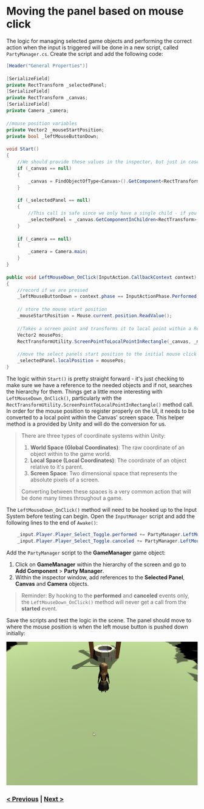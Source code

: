 # Moving the panel based on mouse click

The logic for managing selected game objects and performing the correct action when the input is triggered will be done in a new script, called `PartyManager.cs`. Create the script and add the following code:

```csharp
[Header("General Properties")]

[SerializeField] 
private RectTransform _selectedPanel;
[SerializeField]
private RectTransform _canvas;
[SerializeField]
private Camera _camera;

//mouse position variables
private Vector2 _mouseStartPosition;
private bool _leftMouseButtonDown;

void Start()
{
    //We should provide these values in the inspector, but just in case we'll traverse the hiarchy to find them
    if (_canvas == null)
    {
        _canvas = FindObjectOfType<Canvas>().GetComponent<RectTransform>();
    }

    if (_selectedPanel == null)
    {
        //This call is safe since we only have a single child - if you grow your UI beyond one child, this will need to be changed.
        _selectedPanel = _canvas.GetComponentInChildren<RectTransform>();
    }

    if (_camera == null)
    {
        _camera = Camera.main;
    }
}

public void LeftMouseDown_OnClick(InputAction.CallbackContext context)
{
    //record if we are pressed
    _leftMouseButtonDown = context.phase == InputActionPhase.Performed;

    // store the mouse start position
    _mouseStartPosition = Mouse.current.position.ReadValue();
        
    //Takes a screen point and transforms it to local point within a Rect Transform (in this case, the canvas)
    Vector2 mousePos;
    RectTransformUtility.ScreenPointToLocalPointInRectangle(_canvas, _mouseStartPosition, _camera_, out mousePos);

    //move the select panels start position to the initial mouse click position
    _selectedPanel.localPosition = mousePos;
}
```

The logic within `Start()` is pretty straight forward - it's just checking to make sure we have a reference to the needed objects and if not, searches the hierarchy for them. Things get a little more interesting with `LeftMouseDown_OnClick()`, particularly with the `RectTransformUtility.ScreenPointToLocalPointInRectangle()` method call. In order for the mouse position to register properly on the UI, it needs to be converted to a local point within the Canvas' screen space. This helper method is a provided by Unity and will do the conversion for us. 

> There are three types of coordinate systems within Unity:
> 
> 1. **World Space (Global Coordinates)**: The raw coordinate of an object within to the game world. 
> 2. **Local Space (Local Coordinates)**: The coordinate of an object relative to it's parent. 
> 3. **Screen Space**: Two dimensional space that represents the absolute pixels of a screen. 
>
> Converting between these spaces is a very common action that will be done many times throughout a game.

The `LeftMouseDown_OnClick()` method will need to be hooked up to the Input System before testing can begin. Open the `InputManager` script and add the following lines to the end of `Awake()`:

```csharp
    _input.Player.Player_Select_Toggle.performed += PartyManager.LeftMouseDown_OnClick;
    _input.Player.Player_Select_Toggle.canceled += PartyManager.LeftMouseDown_OnClick;
```

Add the `PartyManager` script to the **GameManager** game object:

1. Click on **GameManager** within the hierarchy of the screen and go to **Add Component** > **Party Manager**.
2. Within the inspector window, add references to the **Selected Panel**, **Canvas** and **Camera** objects.

> Reminder: By hooking to the **performed** and **canceled** events only, the `LeftMouseDown_OnClick()` method will never get a call from the **started** event.

Save the scripts and test the logic in the scene. The panel should move to where the mouse position is when the left mouse button is pushed down initially:

![Setup Input Bindings](../images/pt-3-1-mouse-move-panel-demo.gif)

### [< Previous](./pt-2-setting-up-the-scene.md)    |     [Next >](./pt-4-scaling-the-panel-based-on-mouse-position.md)
